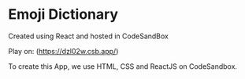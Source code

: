 # Emoji Dictionary

Created using React and hosted in CodeSandBox

Play on: (https://dzl02w.csb.app/)

To create this App, we use HTML, CSS and ReactJS on CodeSandbox.
